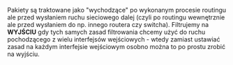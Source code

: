 Pakiety są traktowane jako "wychodzące" po wykonanym procesie routingu ale przed wysłaniem ruchu sieciowego dalej (czyli po routingu wewnętrznie ale przed wysłaniem do np. innego routera czy switcha). Filtrujemy na **WYJŚCIU** gdy tych samych zasad filtrowania chcemy użyć do ruchu pochodzącego z wielu interfejsów wejściowych - wtedy zamiast ustawiać zasad na każdym interfejsie wejściowym osobno można to po prostu zrobić na wyjściu.